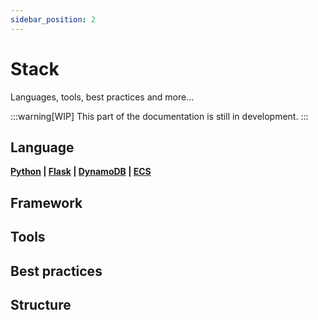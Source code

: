 ```yaml
---
sidebar_position: 2
---
```


# Stack

Languages, tools, best practices and more...

:::warning[WIP]
This part of the documentation is still in development.
:::

## Language

**[Python](https://www.python.org/) | [Flask](https://flask.palletsprojects.com/en/3.0.x/) | [DynamoDB](https://aws.amazon.com/pm/dynamodb/) | [ECS](https://aws.amazon.com/ecs/)**

## Framework


## Tools


## Best practices


## Structure